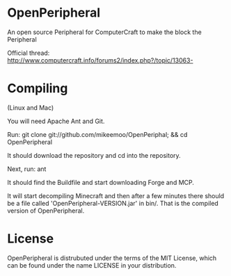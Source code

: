OpenPeripheral
=============

An open source Peripheral for ComputerCraft to make the block the Peripheral

Official thread: http://www.computercraft.info/forums2/index.php?/topic/13063-

Compiling
=======

(Linux and Mac)

You will need Apache Ant and Git.

Run: git clone git://github.com/mikeemoo/OpenPeriphal; && cd OpenPeripheral

It should download the repository and cd into the repository.

Next, run: ant

It should find the Buildfile and start downloading Forge and MCP.

It will start decompiling Minecraft and then after a few minutes there should be a file called 'OpenPeripheral-VERSION.jar' in bin/. That is the compiled version of OpenPeripheral.

License
=======

OpenPeripheral is distrubuted under the terms of the MIT License, which can be found under the name LICENSE in your distribution.
